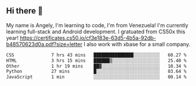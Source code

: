 ## Hi there 👋
My name is Angely, I'm learning to code, I'm from Venezuela!
I'm currently learning full-stack and Android development.
I gratuated from CS50x this year! https://certificates.cs50.io/cf3e183e-63d5-4b5a-92db-b48570623d0a.pdf?size=letter
I also work with xbase for a small company.

 <!--START_SECTION:waka-->

```txt
CSS              7 hrs 43 mins   ███████████████░░░░░░░░░░   60.27 %
HTML             3 hrs 15 mins   ██████▒░░░░░░░░░░░░░░░░░░   25.40 %
Other            1 hr 19 mins    ██▓░░░░░░░░░░░░░░░░░░░░░░   10.34 %
Python           27 mins         █░░░░░░░░░░░░░░░░░░░░░░░░   03.64 %
JavaScript       1 min           ░░░░░░░░░░░░░░░░░░░░░░░░░   00.14 %
```

<!--END_SECTION:waka-->
<!--
**angelycontrerasr/angelycontrerasr** is a ✨ _special_ ✨ repository because its `README.md` (this file) appears on your GitHub profile.

Here are some ideas to get you started:

- 🔭 I’m currently working on ...
- 🌱 I’m currently learning ...
- 👯 I’m looking to collaborate on ...
- 🤔 I’m looking for help with ...
- 💬 Ask me about ...
- 📫 How to reach me: ...
- 😄 Pronouns: ...
- ⚡ Fun fact: ...
-->
